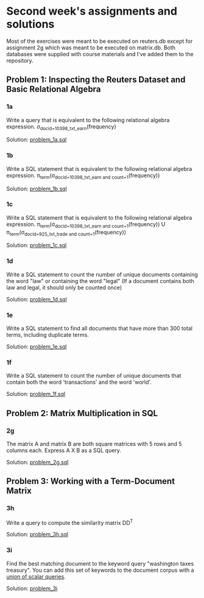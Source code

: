 # Second week's assignments and solutions

Most of the exercises were meant to be executed on reuters.db except for assignment 2g which was meant to be executed on matrix.db. Both databases were supplied with course materials and I've added them to the repository.

## Problem 1: Inspecting the Reuters Dataset and Basic Relational Algebra
### 1a
 
Write a query that is equivalent to the following relational algebra expression.
σ<sub>docid=10398_txt_earn</sub>(frequency)

Solution: [problem_1a.sql](https://github.com/jon-gunnar/data-science-masters-journey/blob/master/week%202/problem_1a.sql)

### 1b

Write a SQL statement that is equivalent to the following relational algebra expression.
π<sub>term</sub>(σ<sub>docid=10398_txt_earn and count=1</sub>(frequency))

Solution: [problem_1b.sql](https://github.com/jon-gunnar/data-science-masters-journey/blob/master/week%202/problem_1b.sql)

### 1c

Write a SQL statement that is equivalent to the following relational algebra expression.
π<sub>term</sub>(σ<sub>docid=10398_txt_earn and count=1</sub>(frequency)) U π<sub>term</sub>(σ<sub>docid=925_txt_trade and count=1</sub>(frequency))

Solution: [problem_1c.sql](https://github.com/jon-gunnar/data-science-masters-journey/blob/master/week%202/problem_1c.sql)

### 1d

Write a SQL statement to count the number of unique documents containing the word "law" or containing the word "legal" (If a document contains both law and legal, it should only be counted once)

Solution: [problem_1d.sql](https://github.com/jon-gunnar/data-science-masters-journey/blob/master/week%202/problem_1d.sql)

### 1e

Write a SQL statement to find all documents that have more than 300 total terms, including duplicate terms.

Solution: [problem_1e.sql](https://github.com/jon-gunnar/data-science-masters-journey/blob/master/week%202/problem_1e.sql)

### 1f

Write a SQL statement to count the number of unique documents that contain both the word 'transactions' and the word 'world'.

Solution: [problem_1f.sql](https://github.com/jon-gunnar/data-science-masters-journey/blob/master/week%202/problem_1f.sql)

## Problem 2: Matrix Multiplication in SQL
### 2g 

The matrix A and matrix B are both square matrices with 5 rows and 5 columns each. Express A X B as a SQL query.

Solution: [problem_2g.sql](https://github.com/jon-gunnar/data-science-masters-journey/blob/master/week%202/problem_2g.sql)

## Problem 3: Working with a Term-Document Matrix
### 3h

Write a query to compute the similarity matrix DD<sup>T</sup>

Solution: [problem_3h.sql](https://github.com/jon-gunnar/data-science-masters-journey/blob/master/week%202/problem_3h.sql)

### 3i

Find the best matching document to the keyword query "washington taxes treasury". You can add this set of keywords to the document corpus with a [union of scalar queries](https://github.com/jon-gunnar/data-science-masters-journey/blob/master/week%202/problem_3i_create_view.sql).

Solution: [problem_3i](https://github.com/jon-gunnar/data-science-masters-journey/blob/master/week%202/problem_3i.sql)